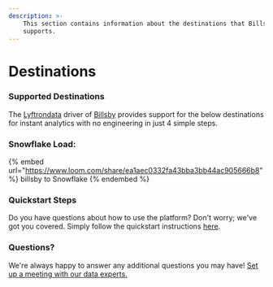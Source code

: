 ```yaml
---
description: >-
    This section contains information about the destinations that Billsby
    supports.
---
```


# Destinations

### Supported Destinations

The [Lyftrondata](https://www.lyftrondata.com/) driver of [Billsby](https://www.lyftrondata.com/integration/business-analytics/billsby/) provides support for the below destinations for instant analytics with no engineering in just 4 simple steps.

### Snowflake Load:

{% embed url="https://www.loom.com/share/ea1aec0332fa43bba3bb44ac905666b8" %}
billsby to Snowflake
{% endembed %}

### Quickstart Steps

Do you have questions about how to use the platform? Don't worry; we've got you covered. Simply follow the quickstart instructions [here](README.md).

### Questions? <a href="#questions" id="questions"></a>

We're always happy to answer any additional questions you may have! [Set up a meeting with our data experts.](https://www.lyftrondata.com/book-a-meeting/)
